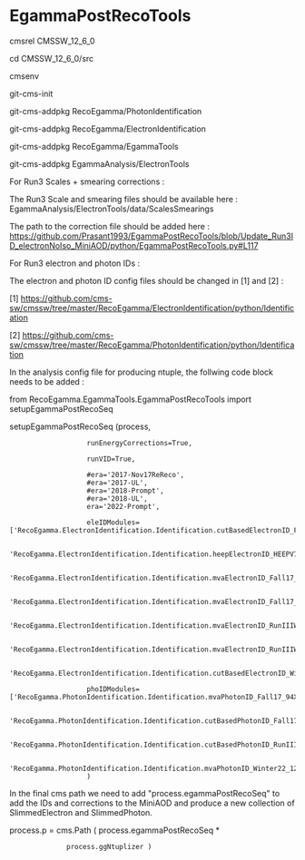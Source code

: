 # EgammaPostRecoTools

cmsrel CMSSW_12_6_0

cd CMSSW_12_6_0/src

cmsenv

git-cms-init

git-cms-addpkg RecoEgamma/PhotonIdentification

git-cms-addpkg RecoEgamma/ElectronIdentification

git-cms-addpkg RecoEgamma/EgammaTools

git-cms-addpkg EgammaAnalysis/ElectronTools

For Run3 Scales + smearing corrections :

The Run3 Scale and smearing files should be available here : EgammaAnalysis/ElectronTools/data/ScalesSmearings

The path to the correction file should be added here : https://github.com/Prasant1993/EgammaPostRecoTools/blob/Update_Run3ID_electronNoIso_MiniAOD/python/EgammaPostRecoTools.py#L117


For Run3 electron and photon IDs : 

The electron and photon ID config files should be changed in [1] and [2] :

[1] https://github.com/cms-sw/cmssw/tree/master/RecoEgamma/ElectronIdentification/python/Identification

[2] https://github.com/cms-sw/cmssw/tree/master/RecoEgamma/PhotonIdentification/python/Identification

In the analysis config file for producing ntuple, the follwing code block needs to be added :
                                                                                                              
from RecoEgamma.EgammaTools.EgammaPostRecoTools import setupEgammaPostRecoSeq

setupEgammaPostRecoSeq (process,

                       runEnergyCorrections=True,
		       
                       runVID=True,
		       
                       #era='2017-Nov17ReReco',                                                                                                                                                                    
                       #era='2017-UL',                                                                                                                                                                             
                       #era='2018-Prompt',                                                                                                                                                                         
                       #era='2018-UL',                                                                                                                                                                             
                       era='2022-Prompt',
		       
                       eleIDModules=['RecoEgamma.ElectronIdentification.Identification.cutBasedElectronID_Fall17_94X_V2_cff',

				     'RecoEgamma.ElectronIdentification.Identification.heepElectronID_HEEPV70_cff',
					
                                     'RecoEgamma.ElectronIdentification.Identification.mvaElectronID_Fall17_iso_V2_cff',
					
                                     'RecoEgamma.ElectronIdentification.Identification.mvaElectronID_Fall17_noIso_V2_cff',
					
                                     'RecoEgamma.ElectronIdentification.Identification.mvaElectronID_RunIIIWinter22_iso_V1_cff',
					
                                     'RecoEgamma.ElectronIdentification.Identification.mvaElectronID_RunIIIWinter22_noIso_V1_cff',
					
                                     'RecoEgamma.ElectronIdentification.Identification.cutBasedElectronID_Winter22_122X_V1_cff'],
					
                       phoIDModules=['RecoEgamma.PhotonIdentification.Identification.mvaPhotonID_Fall17_94X_V2_cff',
		       
                                     'RecoEgamma.PhotonIdentification.Identification.cutBasedPhotonID_Fall17_94X_V2_cff',
				     
                                     'RecoEgamma.PhotonIdentification.Identification.cutBasedPhotonID_RunIIIWinter22_122X_V1_cff',
				     
                                     'RecoEgamma.PhotonIdentification.Identification.mvaPhotonID_Winter22_122X_V1_cff']
                       )





In the final cms path we need to add "process.egammaPostRecoSeq" to add the IDs and corrections to the MiniAOD and produce a new collection of SlimmedElectron and SlimmedPhoton.

process.p = cms.Path ( process.egammaPostRecoSeq *

	    	      process.ggNtuplizer )
